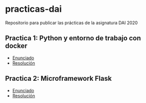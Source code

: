 # practicas-dai
Repositorio para publicar las prácticas de la asignatura DAI 2020
## Practica 1: Python y entorno de trabajo con docker
* [Enunciado](https://swad.ugr.es/swad/tmp/FG/Ji6jPuQ2lQJyzwufLKlDjX64FIv9pYQFbsMS77_MU/DAI%20Practica%201%20-%20Python%20y%20entorno%20de%20trabajo.html)
* [Resolución](https://github.com/AlbertoLejarraga/practicas-dai/tree/main/practica1)
## Practica 2: Microframework Flask
* [Enunciado](https://swad.ugr.es/swad/tmp/kn/-sIt0v1c2ihRhP8jKUW-HwPcyZnmDxweDFfsakGyg/DAI%20Practica%202%20-%20Microframework%20Flask.html)
* [Resolución](https://github.com/AlbertoLejarraga/practicas-dai/tree/main/practica2)